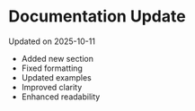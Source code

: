# Documentation Update

Updated on 2025-10-11

- Added new section
- Fixed formatting
- Updated examples
- Improved clarity
- Enhanced readability